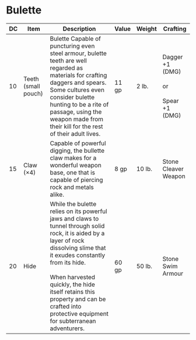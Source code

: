 # Bulette
| DC  | Item                | Description                                                                                                                                                                                                                                                                                                                    | Value | Weight | Crafting                                        |
| --- | ------------------- | ------------------------------------------------------------------------------------------------------------------------------------------------------------------------------------------------------------------------------------------------------------------------------------------------------------------------------ | ----- | ------ | ----------------------------------------------- |
| 10  | Teeth (small pouch) | Bulette Capable of puncturing even steel armour, bulette teeth are well regarded as materials for crafting daggers and spears. Some cultures even consider bulette hunting to be a rite of passage, using the weapon made from their kill for the rest of their adult lives.                                                   | 11 gp | 2 lb.  | Dagger +1 (DMG)<br><br>or<br><br>Spear +1 (DMG) |
| 15  | Claw (×4)           | Capable of powerful digging, the bullette claw makes for a wonderful weapon base, one that is capable of piercing rock and metals alike.                                                                                                                                                                                       | 8 gp  | 10 lb. | Stone Cleaver Weapon                            |
| 20  | Hide                | While the bulette relies on its powerful jaws and claws to tunnel through solid rock, it is aided by a layer of rock dissolving slime that it exudes constantly from its hide.<br><br>When harvested quickly, the hide itself retains this property and can be crafted into protective equipment for subterranean adventurers. | 60 gp | 50 lb. | Stone Swim Armour                               |
